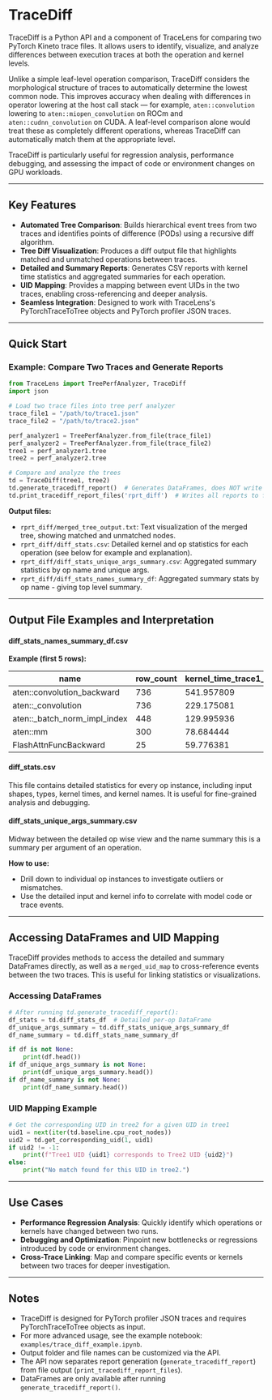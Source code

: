 # TraceDiff

TraceDiff is a Python API and a component of TraceLens for comparing two PyTorch Kineto trace files. It allows users to identify, visualize, and analyze differences between execution traces at both the operation and kernel levels.

Unlike a simple leaf-level operation comparison, TraceDiff considers the morphological structure of traces to automatically determine the lowest common node. This improves accuracy when dealing with differences in operator lowering at the host call stack — for example, `aten::convolution` lowering to `aten::miopen_convolution` on ROCm and `aten::cudnn_convolution` on CUDA. A leaf-level comparison alone would treat these as completely different operations, whereas TraceDiff can automatically match them at the appropriate level.

TraceDiff is particularly useful for regression analysis, performance debugging, and assessing the impact of code or environment changes on GPU workloads.


---

## Key Features

- **Automated Tree Comparison**: Builds hierarchical event trees from two traces and identifies points of difference (PODs) using a recursive diff algorithm.
- **Tree Diff Visualization**: Produces a diff output file that highlights matched and unmatched operations between traces.
- **Detailed and Summary Reports**: Generates CSV reports with kernel time statistics and aggregated summaries for each operation.
- **UID Mapping**: Provides a mapping between event UIDs in the two traces, enabling cross-referencing and deeper analysis.
- **Seamless Integration**: Designed to work with TraceLens's PyTorchTraceToTree objects and PyTorch profiler JSON traces.

---

## Quick Start


### Example: Compare Two Traces and Generate Reports

```python
from TraceLens import TreePerfAnalyzer, TraceDiff
import json

# Load two trace files into tree perf analyzer
trace_file1 = "/path/to/trace1.json"
trace_file2 = "/path/to/trace2.json"

perf_analyzer1 = TreePerfAnalyzer.from_file(trace_file1)
perf_analyzer2 = TreePerfAnalyzer.from_file(trace_file2)
tree1 = perf_analyzer1.tree
tree2 = perf_analyzer2.tree

# Compare and analyze the trees
td = TraceDiff(tree1, tree2)
td.generate_tracediff_report()  # Generates DataFrames, does NOT write files
td.print_tracediff_report_files('rprt_diff')  # Writes all reports to files in 'rprt_diff/'
```



**Output files:**
- `rprt_diff/merged_tree_output.txt`: Text visualization of the merged tree, showing matched and unmatched nodes.
- `rprt_diff/diff_stats.csv`: Detailed kernel and op statistics for each operation (see below for example and explanation).
- `rprt_diff/diff_stats_unique_args_summary.csv`: Aggregated summary statistics by op name and unique args.
- `rprt_diff/diff_stats_names_summary_df`: Aggregated summary stats by op name - giving top level summary.

---


## Output File Examples and Interpretation

#### diff_stats_names_summary_df.csv



**Example (first 5 rows):**

| name                        | row_count | kernel_time_trace1_sum_ms | kernel_time_trace2_sum_ms | diff_sum_ms  | abs_diff_sum_ms |
|-----------------------------|-----------|---------------------------|---------------------------|--------------|-----------------|
| aten::convolution_backward  | 736       | 541.957809                | 366.136090                | -175.821719  | 198.297619      |
| aten::_convolution          | 736       | 229.175081                | 157.807700                | -71.367381   | 85.731275       |
| aten::_batch_norm_impl_index| 448       | 129.995936                | 43.081600                 | -86.914335   | 86.914335       |
| aten::mm                    | 300       | 78.684444                 | 84.654093                 | 5.969649     | 11.982847       |
| FlashAttnFuncBackward       | 25        | 59.776381                 | 54.930648                 | -4.845733    | 4.845733        |



#### diff_stats.csv

This file contains detailed statistics for every op instance, including input shapes, types, kernel times, and kernel names. It is useful for fine-grained analysis and debugging.

#### diff_stats_unique_args_summary.csv

Midway between the detailed op wise view and the name summary this is a summary per argument of an operation. 

**How to use:**
- Drill down to individual op instances to investigate outliers or mismatches.
- Use the detailed input and kernel info to correlate with model code or trace events.

---

## Accessing DataFrames and UID Mapping

TraceDiff provides methods to access the detailed and summary DataFrames directly, as well as a `merged_uid_map` to cross-reference events between the two traces. This is useful for linking statistics or visualizations.

### Accessing DataFrames

```python
# After running td.generate_tracediff_report():
df_stats = td.diff_stats_df  # Detailed per-op DataFrame
df_unique_args_summary = td.diff_stats_unique_args_summary_df
df_name_summary = td.diff_stats_name_summary_df

if df is not None:
    print(df.head())
if df_unique_args_summary is not None:
    print(df_unique_args_summary.head())
if df_name_summary is not None:
    print(df_name_summary.head())
```

### UID Mapping Example

```python
# Get the corresponding UID in tree2 for a given UID in tree1
uid1 = next(iter(td.baseline.cpu_root_nodes))
uid2 = td.get_corresponding_uid(1, uid1)
if uid2 != -1:
    print(f"Tree1 UID {uid1} corresponds to Tree2 UID {uid2}")
else:
    print("No match found for this UID in tree2.")
```

---


## Use Cases

- **Performance Regression Analysis**: Quickly identify which operations or kernels have changed between two runs.
- **Debugging and Optimization**: Pinpoint new bottlenecks or regressions introduced by code or environment changes.
- **Cross-Trace Linking**: Map and compare specific events or kernels between two traces for deeper investigation.

---


## Notes

- TraceDiff is designed for PyTorch profiler JSON traces and requires PyTorchTraceToTree objects as input.
- For more advanced usage, see the example notebook: `examples/trace_diff_example.ipynb`.
- Output folder and file names can be customized via the API.
- The API now separates report generation (`generate_tracediff_report`) from file output (`print_tracediff_report_files`).
- DataFrames are only available after running `generate_tracediff_report()`.

